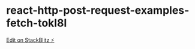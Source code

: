 # react-http-post-request-examples-fetch-tokl8l

[Edit on StackBlitz ⚡️](https://stackblitz.com/edit/react-http-post-request-examples-fetch-tokl8l)